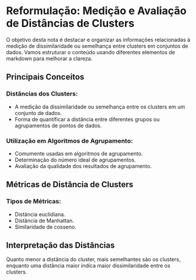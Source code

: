 # Reformulação: Medição e Avaliação de Distâncias de Clusters

O objetivo desta nota é destacar e organizar as informações relacionadas à medição de dissimilaridade ou semelhança entre clusters em conjuntos de dados. Vamos estruturar o conteúdo usando diferentes elementos de markdown para melhorar a clareza.

## Principais Conceitos

### Distâncias dos Clusters:

- A medição da dissimilaridade ou semelhança entre os clusters em um conjunto de dados.
- Forma de quantificar a distância entre diferentes grupos ou agrupamentos de pontos de dados.

### Utilização em Algoritmos de Agrupamento:

- Comumente usadas em algoritmos de agrupamento.
- Determinação do número ideal de agrupamentos.
- Avaliação da qualidade dos resultados de agrupamento.

## Métricas de Distância de Clusters

### Tipos de Métricas:

- Distância euclidiana.
- Distância de Manhattan.
- Similaridade de cosseno.

## Interpretação das Distâncias

Quanto menor a distância do cluster, mais semelhantes são os clusters, enquanto uma distância maior indica maior dissimilaridade entre os clusters.
